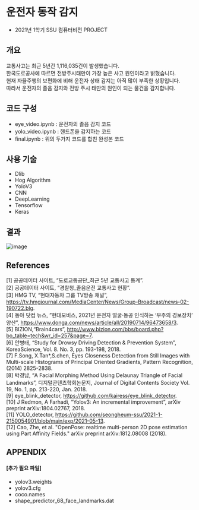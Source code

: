 # 운전자 동작 감지
* 2021년 1학기 SSU 컴퓨터비전 PROJECT

## 개요
교통사고는 최근 5년간 1,116,035건이 발생했습니다.   
한국도로공사에 따르면 전방주시태만이 가장 높은 사고 원인이라고 밝혔습니다.  
현재 자율주행의 보편화에 비해 운전자 상태 감지는 아직 많이 부족한 상황입니다.  
따라서 운전자의 졸음 감지와 전방 주시 태만의 원인이 되는 물건을 감지합니다.  

## 코드 구성
  - eye_video.ipynb : 운전자의 졸음 감지 코드
  - yolo_video.ipynb : 핸드폰을 감지하는 코드
  - final.ipynb : 위의 두가지 코드를 합친 완성본 코드

## 사용 기술
* Dlib
* Hog Algorithm
* YoloV3
* CNN
* DeepLearning
* Tensorflow
* Keras

## 결과
![image](https://user-images.githubusercontent.com/62223905/136493433-2f3265ea-dd02-430a-95ad-c1de9b636c97.png)

## References
[1]	공공데이터 사이트, “도로교통공단_최근 5년 교통사고 통계”.  
[2]	공공데이터 사이트, “경찰청_졸음운전 교통사고 현황”.  
[3]	HMG TV, “현대자동차 그룹 TV방송 채널”, https://tv.hmgjournal.com/MediaCenter/News/Group-Broadcast/news-02-190722.blg.  
[4]	동아 닷컴 뉴스, ”현대모비스, 2021년 운전자 얼굴·동공 인식하는 ‘부주의 경보장치’ 양산”, https://www.donga.com/news/article/all/20190714/96473658/3.  	  
[5]	BIZION,“Brain4cars”, http://www.bizion.com/bbs/board.php?bo_table=tech&wr_id=257&page=7.  
[6]	안병태, “Study for Drowsy Driving Detection & Prevention System”, KoreaScience, Vol. 8. No. 3, pp. 193-198, 2018.  
[7]	F.Song, X.Tan*,S.chen, Eyes Closeness Detection from Still Images with Multi-scale Histograms of Principal Oriented Gradients, Pattern Recognition, (2014) 2825-2838.  
[8]	박경남, “A Facial Morphing Method Using Delaunay Triangle of Facial Landmarks”, 디지털콘텐츠학회논문지, Journal of Digital Contents Society Vol. 19, No. 1, pp. 213-220, Jan. 2018.  
[9]	eye_blink_detector, https://github.com/kairess/eye_blink_detector.  
[10]	J Redmon, A Farhadi, “Yolov3: An incremental improvement”, arXiv preprint arXiv:1804.02767, 2018.  
[11]	YOLO_detector, https://github.com/seongheum-ssu/2021-1-2150054901/blob/main/exp/2021-05-13.  
[12]	Cao, Zhe, et al. "OpenPose: realtime multi-person 2D pose estimation using Part Affinity Fields." arXiv preprint arXiv:1812.08008 (2018).  

## APPENDIX
#### [추가 필요 파일]
  - yolov3.weights
  - yolov3.cfg
  - coco.names
  - shape_predictor_68_face_landmarks.dat

